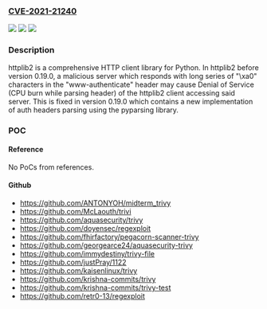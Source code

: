 ### [CVE-2021-21240](https://cve.mitre.org/cgi-bin/cvename.cgi?name=CVE-2021-21240)
![](https://img.shields.io/static/v1?label=Product&message=httplib2&color=blue)
![](https://img.shields.io/static/v1?label=Version&message=n%2Fa&color=blue)
![](https://img.shields.io/static/v1?label=Vulnerability&message=CWE-400%20Uncontrolled%20Resource%20Consumption&color=brighgreen)

### Description

httplib2 is a comprehensive HTTP client library for Python. In httplib2 before version 0.19.0, a malicious server which responds with long series of "\xa0" characters in the "www-authenticate" header may cause Denial of Service (CPU burn while parsing header) of the httplib2 client accessing said server. This is fixed in version 0.19.0 which contains a new implementation of auth headers parsing using the pyparsing library.

### POC

#### Reference
No PoCs from references.

#### Github
- https://github.com/ANTONYOH/midterm_trivy
- https://github.com/McLaouth/trivi
- https://github.com/aquasecurity/trivy
- https://github.com/doyensec/regexploit
- https://github.com/fhirfactory/pegacorn-scanner-trivy
- https://github.com/georgearce24/aquasecurity-trivy
- https://github.com/immydestiny/trivy-file
- https://github.com/justPray/1122
- https://github.com/kaisenlinux/trivy
- https://github.com/krishna-commits/trivy
- https://github.com/krishna-commits/trivy-test
- https://github.com/retr0-13/regexploit

